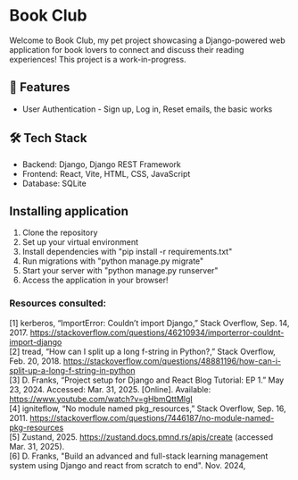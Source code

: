 # Book Club
Welcome to Book Club, my pet project showcasing a Django-powered web application for book lovers to connect and discuss their reading experiences! This project is a work-in-progress.

## 🚀 Features
- User Authentication - Sign up, Log in, Reset emails, the basic works

## 🛠️ Tech Stack
- Backend: Django, Django REST Framework
- Frontend: React, Vite, HTML, CSS, JavaScript
- Database: SQLite

## Installing application
1. Clone the repository
2. Set up your virtual environment
3. Install dependencies with "pip install -r requirements.txt"
4. Run migrations with "python manage.py migrate"
5. Start your server with "python manage.py runserver"
6. Access the application in your browser!

### Resources consulted: <br>
[1] kerberos, “ImportError: Couldn’t import Django,” Stack Overflow, Sep. 14, 2017. https://stackoverflow.com/questions/46210934/importerror-couldnt-import-django <br>
[2] tread, “How can I split up a long f-string in Python?,” Stack Overflow, Feb. 20, 2018. https://stackoverflow.com/questions/48881196/how-can-i-split-up-a-long-f-string-in-python <br>
[3] D. Franks, “Project setup for Django and React Blog Tutorial: EP 1.” May 23, 2024. Accessed: Mar. 31, 2025. [Online]. Available: https://www.youtube.com/watch?v=gHbmQttMlgI <br>
[4] igniteflow, “No module named pkg_resources,” Stack Overflow, Sep. 16, 2011. https://stackoverflow.com/questions/7446187/no-module-named-pkg-resources <br>
[5] Zustand, 2025. https://zustand.docs.pmnd.rs/apis/create (accessed Mar. 31, 2025). <br>
[6] D. Franks, "Build an advanced and full-stack learning management system using Django and react from scratch to end". Nov. 2024, <br>
‌
